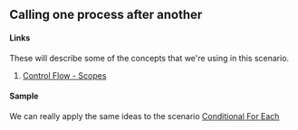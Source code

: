 ## Calling one process after another

#### Links

These will describe some of the concepts that we're using in this scenario.

1. [Control Flow - Scopes](https://docs.microsoft.com/en-us/azure/logic-apps/logic-apps-control-flow-run-steps-group-scopes)

#### Sample

We can really apply the same ideas to the scenario [Conditional For Each](.\README-conditional-for-each.md)
